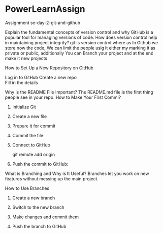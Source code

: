 # PowerLearnAssign
Assignment
  se-day-2-git-and-github

Explain the fundamental concepts of version control and why GitHub is a popular tool for managing versions of code. How does version control help in maintaining project integrity?
git is version control where as In Github we store now the code, We can limit the people usig it either my marking it as private or public, additionally You can Branch your project and at the end make it new projects 

How to Set Up a New Repository on GitHub

Log in to GitHub
Create a new repo  
Fill in the details 


Why is the README File Important?
The README.md file is the first thing people see in your repo. 
How to Make Your First Commi?

1. Initialize Git
2. Create a new file
  
3. Prepare it for commit
4. Commit the file 
5. Connect to GitHub 
  
   git remote add origin 
6. Push the commit to GitHub:  
  


What is Branching and Why is It Useful? 
Branches let you work on new features without messing up the main project.  

How to Use Branches  
1. Create a new branch
2. Switch to the new branch
3. Make changes and commit them

4. Push the branch to GitHub




